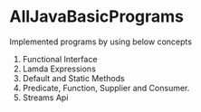 # AllJavaBasicPrograms
Implemented programs by using below concepts
1) Functional Interface
2) Lamda Expressions
3) Default and Static Methods
4) Predicate, Function, Supplier and Consumer.
5) Streams Api
